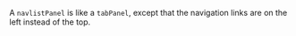 A `navlistPanel` is like a `tabPanel`,  except that the navigation links are on the left instead of the top.